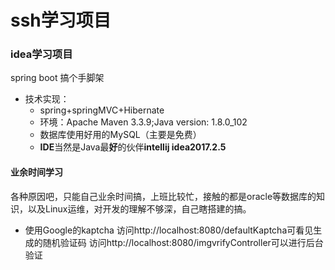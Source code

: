 # ssh学习项目
### idea学习项目
 
spring boot 搞个手脚架
 * 技术实现：
    * spring+springMVC+Hibernate
    * 环境：Apache Maven 3.3.9;Java version: 1.8.0_102
    * 数据库使用好用的MySQL（主要是免费）
    * **IDE**当然是Java最**好**的伙伴**intellij idea2017.2.5**
#### 业余时间学习
各种原因吧，只能自己业余时间搞，上班比较忙，接触的都是oracle等数据库的知识，以及Linux运维，对开发的理解不够深，自己瞎搭建的搞。



 * 使用Google的kaptcha
 访问http://localhost:8080/defaultKaptcha可看见生成的随机验证码
 访问http://localhost:8080/imgvrifyController可以进行后台验证
 
 
 